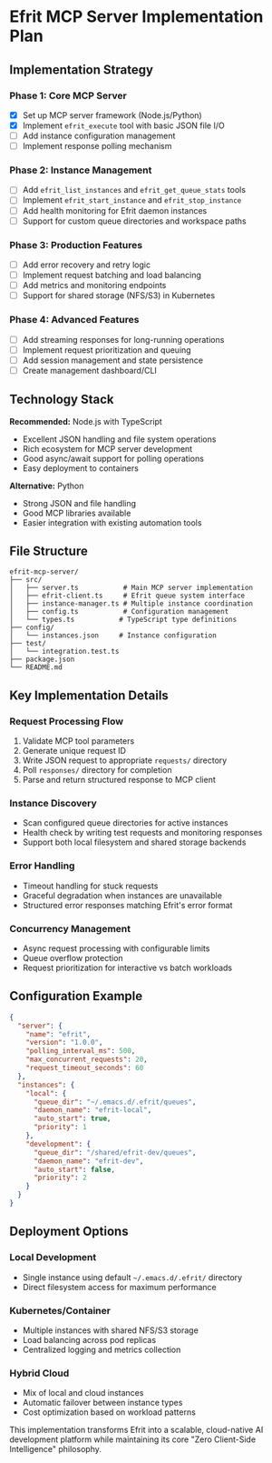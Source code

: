 # Efrit MCP Server Implementation Plan

## Implementation Strategy

### Phase 1: Core MCP Server
- [X] Set up MCP server framework (Node.js/Python)
- [X] Implement `efrit_execute` tool with basic JSON file I/O
- [ ] Add instance configuration management
- [ ] Implement response polling mechanism

### Phase 2: Instance Management
- [ ] Add `efrit_list_instances` and `efrit_get_queue_stats` tools
- [ ] Implement `efrit_start_instance` and `efrit_stop_instance` 
- [ ] Add health monitoring for Efrit daemon instances
- [ ] Support for custom queue directories and workspace paths

### Phase 3: Production Features
- [ ] Add error recovery and retry logic
- [ ] Implement request batching and load balancing
- [ ] Add metrics and monitoring endpoints
- [ ] Support for shared storage (NFS/S3) in Kubernetes

### Phase 4: Advanced Features
- [ ] Add streaming responses for long-running operations
- [ ] Implement request prioritization and queuing
- [ ] Add session management and state persistence
- [ ] Create management dashboard/CLI

## Technology Stack

**Recommended:** Node.js with TypeScript
- Excellent JSON handling and file system operations
- Rich ecosystem for MCP server development
- Good async/await support for polling operations
- Easy deployment to containers

**Alternative:** Python
- Strong JSON and file handling
- Good MCP libraries available
- Easier integration with existing automation tools

## File Structure

```
efrit-mcp-server/
├── src/
│   ├── server.ts           # Main MCP server implementation
│   ├── efrit-client.ts     # Efrit queue system interface
│   ├── instance-manager.ts # Multiple instance coordination
│   ├── config.ts           # Configuration management
│   └── types.ts           # TypeScript type definitions
├── config/
│   └── instances.json     # Instance configuration
├── test/
│   └── integration.test.ts
├── package.json
└── README.md
```

## Key Implementation Details

### Request Processing Flow
1. Validate MCP tool parameters
2. Generate unique request ID
3. Write JSON request to appropriate `requests/` directory
4. Poll `responses/` directory for completion
5. Parse and return structured response to MCP client

### Instance Discovery
- Scan configured queue directories for active instances
- Health check by writing test requests and monitoring responses
- Support both local filesystem and shared storage backends

### Error Handling
- Timeout handling for stuck requests
- Graceful degradation when instances are unavailable  
- Structured error responses matching Efrit's error format

### Concurrency Management
- Async request processing with configurable limits
- Queue overflow protection
- Request prioritization for interactive vs batch workloads

## Configuration Example

```json
{
  "server": {
    "name": "efrit",
    "version": "1.0.0",
    "polling_interval_ms": 500,
    "max_concurrent_requests": 20,
    "request_timeout_seconds": 60
  },
  "instances": {
    "local": {
      "queue_dir": "~/.emacs.d/.efrit/queues",
      "daemon_name": "efrit-local",
      "auto_start": true,
      "priority": 1
    },
    "development": {
      "queue_dir": "/shared/efrit-dev/queues", 
      "daemon_name": "efrit-dev",
      "auto_start": false,
      "priority": 2
    }
  }
}
```

## Deployment Options

### Local Development
- Single instance using default `~/.emacs.d/.efrit/` directory
- Direct filesystem access for maximum performance

### Kubernetes/Container
- Multiple instances with shared NFS/S3 storage
- Load balancing across pod replicas
- Centralized logging and metrics collection

### Hybrid Cloud
- Mix of local and cloud instances
- Automatic failover between instance types
- Cost optimization based on workload patterns

This implementation transforms Efrit into a scalable, cloud-native AI development platform while maintaining its core "Zero Client-Side Intelligence" philosophy.

